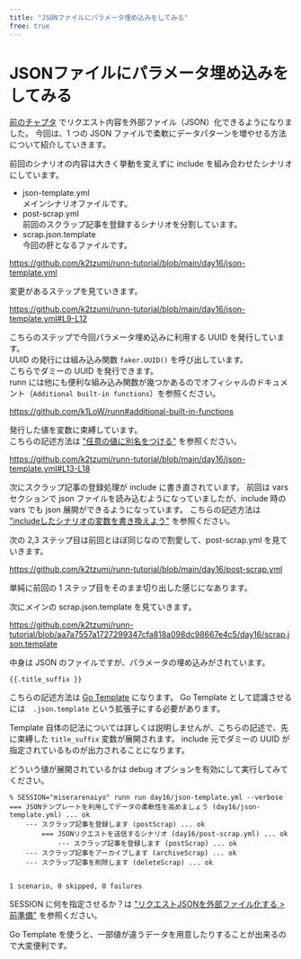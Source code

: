 ```yaml
---
title: "JSONファイルにパラメータ埋め込みをしてみる"
free: true
---
```


# JSONファイルにパラメータ埋め込みをしてみる

[前のチャプタ](https://zenn.dev/katzumi/books/runn-tutorial/viewer/json) でリクエスト内容を外部ファイル（JSON）化できるようになりました。 
今回は、1 つの JSON ファイルで柔軟にデータパターンを増やせる方法について紹介していきます。

前回のシナリオの内容は大きく挙動を変えずに include を組み合わせたシナリオにしています。

* json-template.yml  
メインシナリオファイルです。
* post-scrap.yml  
前回のスクラップ記事を登録するシナリオを分割しています。
* scrap.json.template  
今回の肝となるファイルです。

https://github.com/k2tzumi/runn-tutorial/blob/main/day16/json-template.yml

変更があるステップを見ていきます。

https://github.com/k2tzumi/runn-tutorial/blob/main/day16/json-template.yml#L9-L12

こちらのステップで今回パラメータ埋め込みに利用する UUID を発行しています。  
UUID の発行には組み込み関数 `faker.UUID()` を呼び出しています。  
こちらでダミーの UUID を発行できます。  
runn には他にも便利な組み込み関数が幾つかあるのでオフィシャルのドキュメント（`Additional built-in functions`）を参照ください。  

https://github.com/k1LoW/runn#additional-built-in-functions

発行した値を変数に束縛しています。  
こちらの記述方法は ["任意の値に別名をつける"](https://zenn.dev/katzumi/books/runn-tutorial/viewer/bind) を参照ください。

https://github.com/k2tzumi/runn-tutorial/blob/main/day16/json-template.yml#L13-L18

次にスクラップ記事の登録処理が include に書き直されています。
前回は vars セクションで json ファイルを読み込むようになっていましたが、include 時の vars でも json 展開ができるようになっています。
こちらの記述方法は ["includeしたシナリオの変数を書き換えよう"](https://zenn.dev/katzumi/books/runn-tutorial/viewer/include-vars) を参照ください。

次の 2,3 ステップ目は前回とほぼ同じなので割愛して、post-scrap.yml を見ていきます。


https://github.com/k2tzumi/runn-tutorial/blob/main/day16/post-scrap.yml

単純に前回の 1 ステップ目をそのまま切り出した感じになあります。

次にメインの scrap.json.template を見ていきます。

https://github.com/k2tzumi/runn-tutorial/blob/aa7a7557a1727299347cfa818a098dc98667e4c5/day16/scrap.json.template

中身は JSON のファイルですが、パラメータの埋め込みがされています。

`{{.title_suffix }}`

こちらの記述方法は [Go Template](https://pkg.go.dev/text/template) になります。
Go Template として認識させるには　`.json.template` という拡張子にする必要があります。

Template 自体の記法については詳しくは説明しませんが、こちらの記述で、先に束縛した `title_suffix` 変数が展開されます。
include 元でダミーの UUID が指定されているものが出力されることになります。

どういう値が展開されているかは debug オプションを有効にして実行してみてください。

```console
% SESSION="miserarenaiyo" runn run day16/json-template.yml --verbose
=== JSONテンプレートを利用してデータの柔軟性を高めましょう (day16/json-template.yml) ... ok
    --- スクラップ記事を登録します (postScrap) ... ok
        === JSONリクエストを送信するシナリオ (day16/post-scrap.yml) ... ok
            --- スクラップ記事を登録します (postScrap) ... ok
    --- スクラップ記事をアーカイブします (archiveScrap) ... ok
    --- スクラップ記事を削除します (deleteScrap) ... ok


1 scenario, 0 skipped, 0 failures
```

SESSION に何を指定させるか？は ["リクエストJSONを外部ファイル化する > 前準備"](https://zenn.dev/katzumi/books/runn-tutorial/viewer/json#前準備) を参照ください。

Go Template を使うと、一部値が違うデータを用意したりすることが出来るので大変便利です。


